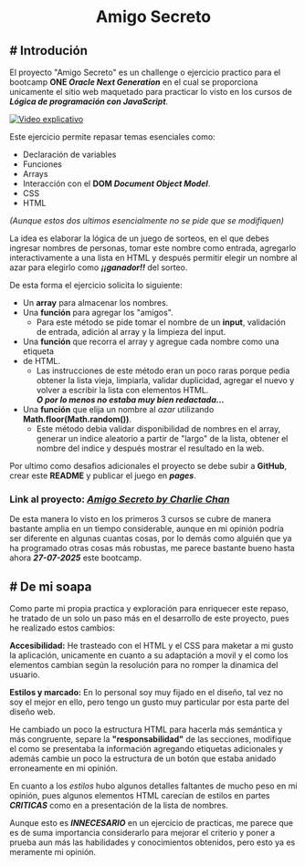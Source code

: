 # <h1 style="text-align: center;">Amigo Secreto</h1>
## # Introdución
El proyecto "Amigo Secreto" es un challenge o ejercicio practico para el bootcamp **ONE *Oracle Next Generation*** en el cual se proporciona unicamente el sitio web maquetado para practicar lo visto en los cursos de ***Lógica de programación con JavaScript***.

[![Video explicativo](https://img.youtube.com/vi/AwG93aucUss/0.jpg)](https://youtu.be/AwG93aucUss)


Este ejercicio permite repasar temas esenciales como:  
- Declaración de variables
- Funciones
- Arrays
- Interacción con el **DOM *Document Object Model***.
- CSS
- HTML

*(Aunque estos dos ultimos esencialmente no se pide que se modifiquen)*

La idea es elaborar la lógica de un juego de sorteos, en el que debes ingresar nombres de personas, tomar este nombre como entrada, agregarlo interactivamente a una lista en HTML y después permitir elegir un nombre al azar para elegirlo como ***¡¡ganador!!*** del sorteo.

De esta forma el ejercicio solicita lo siguiente:
- Un **array** para almacenar los nombres.
- Una **función** para agregar los "amigos".
    - Para este método se pide tomar el nombre de un **input**, validación de entrada, adición al array y la limpieza del input.
- Una **función** que recorra el array y agregue cada nombre como una etiqueta **<li>** de HTML.
    - Las instrucciones de este método eran un poco raras porque pedia obtener la lista vieja, limpiarla, validar duplicidad, agregar el nuevo y volver a escribir la lista con elementos HTML.   
    ***O por lo menos no estaba muy bien redactada...***
- Una **función** que elija un nombre al *azar* utilizando **Math.floor(Math.random())**.
    - Este método debia validar disponibilidad de nombres en el array, generar un indice aleatorio a partir de "largo" de la lista, obtener el nombre del indice y después mostrar el resultado en la web.

Por ultimo como desafios adicionales el proyecto se debe subir a **GitHub**, crear este **README** y publicar el juego en ***pages***.

### Link al proyecto: ***[Amigo Secreto by Charlie Chan](https://charlieh52.github.io/ONE-Alura/)***

De esta manera lo visto en los primeros 3 cursos se cubre de manera bastante amplia en un tiempo considerable, aunque en mi opinión podría ser diferente en algunas cuantas cosas, por lo demás como alguién que ya ha programado otras cosas más robustas, me parece bastante bueno hasta ahora ***27-07-2025*** este bootcamp.

## # De mi soapa
Como parte mi propia practica y exploración para enriquecer este repaso, he tratado de un solo un paso más en el desarrollo de este proyecto, pues he realizado estos cambios:

**Accesibilidad:**
He trasteado con el HTML y el CSS para maketar a mi gusto la aplicación, unicamente en cuanto a su adaptación a movil y el como los elementos cambian según la resolución para no romper la dinamica del usuario.

**Estilos y marcado:**
En lo personal soy muy fijado en el diseño, tal vez no soy el mejor en ello, pero tengo un gusto muy particular por esta parte del diseño web.

He cambiado un poco la estructura HTML para hacerla más semántica y más congruente, separe la **"responsabilidad"** de las secciones, modifique el como se presentaba la información agregando etiquetas adicionales y además cambie un poco la estructura de un botón que estaba anidado erroneamente en mi opinión.

En cuanto a los *estilos* hubo algunos detalles faltantes de mucho peso en mi opinión, pues algunos elementos HTML carecían de estilos en partes ***CRITICAS*** como en a presentación de la lista de nombres.

Aunque esto es ***INNECESARIO*** en un ejercicio de practicas, me parece que es de suma importancia considerarlo para mejorar el criterio y poner a prueba aun más las habilidades y conocimientos obtenidos, pero esto ya es meramente mi opinión.
